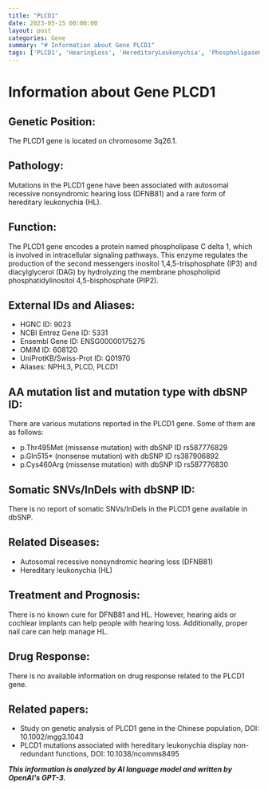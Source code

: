 ```yaml
---
title: "PLCD1"
date: 2023-05-15 00:00:00
layout: post
categories: Gene
summary: "# Information about Gene PLCD1"
tags: ['PLCD1', 'HearingLoss', 'HereditaryLeukonychia', 'PhospholipaseC', 'GeneticAnalysis', 'MissenseMutation', 'NonsenseMutation', 'NonRedundantFunctions']
---
```


# Information about Gene PLCD1

## Genetic Position:
The PLCD1 gene is located on chromosome 3q26.1.

## Pathology:
Mutations in the PLCD1 gene have been associated with autosomal recessive nonsyndromic hearing loss (DFNB81) and a rare form of hereditary leukonychia (HL). 

## Function:
The PLCD1 gene encodes a protein named phospholipase C delta 1, which is involved in intracellular signaling pathways. This enzyme regulates the production of the second messengers inositol 1,4,5-trisphosphate (IP3) and diacylglycerol (DAG) by hydrolyzing the membrane phospholipid phosphatidylinositol 4,5-bisphosphate (PIP2).

## External IDs and Aliases:
- HGNC ID: 9023
- NCBI Entrez Gene ID: 5331
- Ensembl Gene ID: ENSG00000175275
- OMIM ID: 608120
- UniProtKB/Swiss-Prot ID: Q01970
- Aliases: NPHL3, PLCD, PLCD1

## AA mutation list and mutation type with dbSNP ID:
There are various mutations reported in the PLCD1 gene. Some of them are as follows:
- p.Thr495Met (missense mutation) with dbSNP ID rs587776829
- p.Gln515* (nonsense mutation) with dbSNP ID rs387906892
- p.Cys460Arg (missense mutation) with dbSNP ID rs587776830

## Somatic SNVs/InDels with dbSNP ID:
There is no report of somatic SNVs/InDels in the PLCD1 gene available in dbSNP.

## Related Diseases:
- Autosomal recessive nonsyndromic hearing loss (DFNB81)
- Hereditary leukonychia (HL)

## Treatment and Prognosis:
There is no known cure for DFNB81 and HL. However, hearing aids or cochlear implants can help people with hearing loss. Additionally, proper nail care can help manage HL.

## Drug Response:
There is no available information on drug response related to the PLCD1 gene.

## Related papers:
- Study on genetic analysis of PLCD1 gene in the Chinese population, DOI: 10.1002/mgg3.1043
- PLCD1 mutations associated with hereditary leukonychia display non-redundant functions, DOI: 10.1038/ncomms8495

**_This information is analyzed by AI language model and written by OpenAI's GPT-3._**